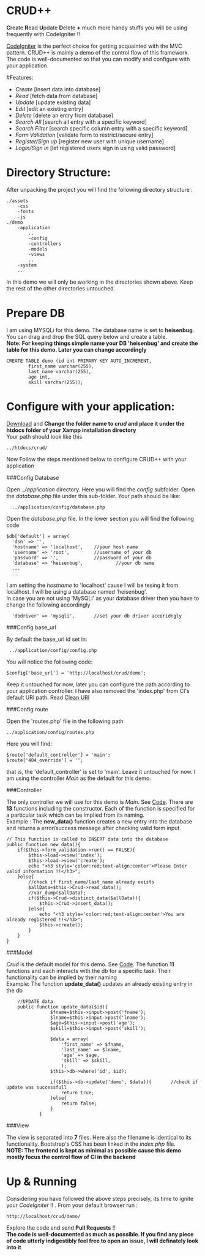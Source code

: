 # CRUD++
**C**reate **R**ead **U**pdate **D**elete **+** much more handy stuffs you will be using frequently with CodeIgniter !!

[CodeIgniter](https://www.codeigniter.com/userguide3/general/welcome.html) is the perfect choice for getting acquainted with the MVC pattern. CRUD++ is mainly a demo of the control flow of this framework. The code is well-documented so that you can modify and configure with your application.

#Features:


  - *Create* [insert data into database]
  - *Read* [fetch data from database]
  - *Update* [update existing data]
  - *Edit* [edit an existing entry]
  - *Delete* [delete an entry from database]
  - *Search All* [search all entry with a specific keyword]
  - *Search Filter* [search specific column entry with a specific keyword]
  - *Form Validation* [validate form to restrict/secure entry]
  - *Register/Sign up* [register new user with unique username]
  - *Login/Sign in* [let registered users sign in using valid password]
  
# Directory Structure:

After unpacking the project you will find the following  directory structure :
	
	./assets
		-css
		-fonts
		-js
	./demo
		-application
			..
			-config
			-controllers
			-models
			-views
			..
		-system
		..


In this demo we will only be working in the directories shown above. Keep the rest of the other directories untouched. 

# Prepare DB

I am using MYSQLi for this demo. The database name is set to **heisenbug**. You can drag and drop the SQL query below and create a table. <br>
**Note: For keeping things simple name your DB 'heisenbug' and create the table for this demo. Later you can change accordingly** 

	CREATE TABLE demo (id int PRIMARY KEY AUTO_INCREMENT,
			first_name varchar(255),
			last_name varchar(255),
			age int,
			skill varchar(255));


# Configure with your application:

[Download](https://github.com/abrarShariar/crud/archive/master.zip) and **Change the folder name to *crud* and place it under the htdocs folder of your Xampp installation directory**<br> 
Your path should look like this

	../htdocs/crud/

Now Follow the steps mentioned below to configure CRUD++ with your application

###Config Database

Open *../application* directory. Here you will find the *config* subfolder. Open the *database.php* file under this sub-folder. Your path should be like:

      ../application/config/database.php

Open the *database.php* file. In the lower section you will find the following code

    $db['default'] = array(
	  'dsn'	=> '',
	  'hostname' => 'localhost',	//your host name
	  'username' => 'root',			//username of your db
	  'password' => '',				//password of your db
	  'database' => 'heisenbug',			//your db name
	  ...
	  ..

I am setting the *hostname* to 'localhost' cause I will be tesing it from localhost. I will be using a database named 'heisenbug'.<br>
In case you are not using 'MySQLi' as your database driver then you have to change the following accordingly

      'dbdriver' => 'mysqli',       //set your db driver accoridngly
     
###Config base_url

By default the base_url id set in:

	 ../application/config/config.php
	 
You will notice the following code:

	$config['base_url'] = 'http://localhost/crud/demo';

Keep it untouched for now, later you can configure the path according to your application controller.
I have also removed the 'index.php' from CI's default URI path. Read [Clean URI](https://github.com/TheHeisenbugs/Sustainable-Tourism/blob/abrar/clean_uri.md) 

###Config route

Open the 'routes.php' file in the following path

	../application/config/routes.php
	
Here you will find:

	$route['default_controller'] = 'main';
	$route['404_override'] = '';

that is, the 'default_controller' is set to 'main'. Leave it untouched for now. I am using the controller *Main* as the default for this demo.

###Controller

The only controller we will use for this demo is *Main*. See [Code](https://github.com/abrarShariar/crud/blob/master/demo/application/controllers/Main.php). There are **13** functions including the constructor. Each of the function is specified for a particular task which can be implied from its naming.<br> Example :
The **new_data()** function creates a new entry into the database and returns a error/success message after checking valid form input.


	// This function is called to INSERT data into the database
	public function new_data(){
		if($this->form_validation->run() == FALSE){
			$this->load->view('index');
			$this->load->view('create');
			echo "<h3 style='color:red;text-align:center'>Please Enter valid information !!</h3>";
		}else{
			//check if first_name/last_name already exists
			$allData=$this->Crud->read_data();
			//var_dump($allData);
			if($this->Crud->distinct_data($allData)){
				$this->Crud->insert_data();
			}else{
				echo "<h3 style='color:red;text-align:center'>You are already registered !!</h3>";
				$this->create();
			}
		}
	}
	
###Model

*Crud* is the default model for this demo. See [Code](https://github.com/abrarShariar/crud/blob/master/demo/application/models/Crud.php). The function **11** functions and each interacts with the db for a specific task. Their functionality can be implied by their naming <br> Example: The function **update_data()** updates an already existing entry in the db


		//UPDATE data
		public function update_data($id){
					$fname=$this->input->post('fname');
					$lname=$this->input->post('lname');
					$age=$this->input->post('age');
					$skill=$this->input->post('skill');

					$data = array(
						'first_name' => $fname,
						'last_name' => $lname,
						'age' => $age,
						'skill' => $skill,
						);
					$this->db->where('id', $id);
					
					if($this->db->update('demo', $data)){		//check if update was successfull
						return true;
					}else{
						return false;
					}
				}
	
###View 

The view is separated into **7** files. Here also the filename is identical to its functionality. Bootstrap's CSS has been linked in the *index.php* file.<br>
**NOTE: The frontend is kept as minimal as possible cause this demo mostly focus the control flow of CI in the backend**

# Up & Running

Considering you have followed the above steps precisely, its time to ignite your *CodeIgniter* !! . From your default browser run :

	http://localhost/crud/demo/
	
Explore the code and send **Pull Requests** !!<br>
**The code is well-documented as much as possible. If you find any piece of code utterly indigestibly feel free to open an issue, I will definately look into it**
